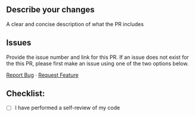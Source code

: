 ## Describe your changes
A clear and concise description of what the PR includes

## Issues
Provide the issue number and link for this PR. If an issue does not exist for the this PR, please first make an issue using one of the two options below.

<a href="https://github.com/thomasdkv/NudgEd/issues/new?template=bug_report.md">Report Bug</a>
&middot;
<a href="https://github.com/thomasdkv/NudgEd/issues/new?template=feature_request.md">Request Feature</a>

## Checklist:
- [ ] I have performed a self-review of my code